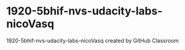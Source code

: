 # 1920-5bhif-nvs-udacity-labs-nicoVasq
1920-5bhif-nvs-udacity-labs-nicoVasq created by GitHub Classroom
